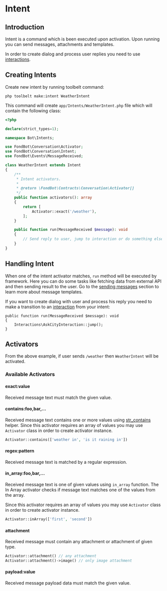 # Intent

## Introduction
Intent is a command which is been executed upon activation.
Upon running you can send messages, attachments and templates.

In order to create dialog and process user replies you need to use [interactions](/interactions).

## Creating Intents
Create new intent by running toolbelt command:

    php toolbelt make:intent WeatherIntent

This command will create `app/Intents/WeatherIntent.php` file which will contain the following class:

```php
<?php

declare(strict_types=1);

namespace Bot\Intents;

use FondBot\Conversation\Activator;
use FondBot\Conversation\Intent;
use FondBot\Events\MessageReceived;

class WeatherIntent extends Intent
{
    /**
     * Intent activators.
     *
     * @return \FondBot\Contracts\Conversation\Activator[]
     */
    public function activators(): array
    {
        return [
            Activator::exact('/weather'),
        ];
    }

    public function run(MessageReceived $message): void
    {
        // Send reply to user, jump to interaction or do something else...
    }
}
```

## Handling Intent
When one of the intent activator matches, `run` method will be executed by framework.
Here you can do some tasks like fetching data from external API and then sending result to the user.
Go to the [sending messages](/sending-messages) section to learn more about message templates.

If you want to create dialog with user and process his reply you need to make a transition to an [interaction](/interactions) from your intent:

    public function run(MessageReceived $message): void
    {
        Interactions\AskCityInteraction::jump();
    }

## Activators
From the above example, if user sends `/weather` then `WeatherIntent` will be activated. 

### Available Activators

#### exact:value

Received message text must match the given value.

#### contains:foo,bar,...

Received message text contains one or more values using [str_contains](https://laravel.com/docs/5.5/helpers#method-str-contains) helper.
Since this activator requires an array of values you may use `Activator` class in order to create activator instance.

```php
Activator::contains(['weather in', 'is it raining in'])
```

#### regex:pattern

Received message text is matched by a regular expression.

#### in_array:foo,bar,...

Received message text is one of given values using `in_array` function. 
The In Array activator checks if message text matches one of the values from the array.

Since this activator requires an array of values you may use `Activator` class in order to create activator instance.

```php
Activator::inArray(['first', 'second'])
```

#### attachment

Received message must contain any attachment or attachment of given type.

```php
Activator::attachment() // any attachment
Activator::attachment()->image() // only image attachment
```

#### payload:value

Received message payload data must match the given value.


